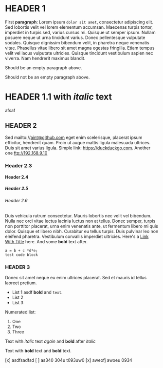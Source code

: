 # HEADER 1

First **para*g*raph**: Lorem ipsum `dolor sit amet`, consectetur adipiscing elit. Sed lobortis velit vel lorem elementum accumsan. Maecenas turpis tortor, imperdiet in turpis sed, varius cursus mi. Quisque ut semper ipsum. Nullam posuere neque ut urna tincidunt varius. Donec pellentesque vulputate sodales. Quisque dignissim bibendum velit, in pharetra neque venenatis vitae. Phasellus vitae libero sit amet magna egestas fringilla. Etiam tempus velit vel lacus vulputate ultricies. Quisque tincidunt vestibulum sapien nec viverra. Nam hendrerit maximus blandit.



Should be an empty paragraph above.


Should not be an empty paragraph above.

# HEADER 1.1 with *italic* text

afsaf

## HEADER 2

Sed mailto://aint@github.com eget enim scelerisque, placerat ipsum efficitur, hendrerit quam. Proin ut augue mattis ligula malesuada ultrices. Duis sit amet varius ligula. Simple link: https://duckduckgo.com. Another one ftp://192.168.9.10

### Header 2.3

#### Header 2.4

##### Header 2.5

###### Header 2.6

Duis vehicula rutrum consectetur.
Mauris lobortis nec velit vel bibendum. Nulla nec orci vitae lectus lacinia luctus non at tellus. Donec semper, turpis non porttitor placerat, urna enim venenatis ante, ut fermentum libero mi quis dolor. Quisque et libero nibh. Curabitur eu tellus turpis. Duis pulvinar leo non eleifend pharetra. Vestibulum convallis imperdiet ultricies. Here's a [Link With Title](https://google.com) here. And some **bold** text after.

```
a = b + c *d*e;
test code block
```

### HEADER 3

Donec sit amet neque eu enim ultrices placerat. Sed et mauris id tellus laoreet pretium.

- List 1 asdf **bold** and `text`.
- List 2
- List 3

Numerated list:

1. One
2. Two
1. Three

Text with *italic* text *again* and **bold** after *italic*

Text with **bold** text and **bold** text.

[x] asdfsadfsd
[ ] as340 304u t093uw0
[x] aweofj awoeu 0934
